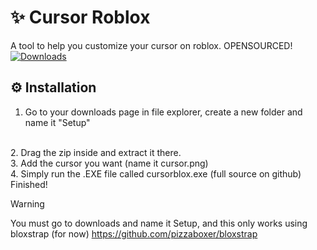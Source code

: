 # ✨ Cursor Roblox
A tool to help you customize your cursor on roblox. OPENSOURCED!
<br>
[![Downloads](https://img.shields.io/github/downloads/obiged2231095/cursor-roblox/latest/total?color=981bfe)](https://placeholder.png)
## __⚙__ Installation
1. Go to your downloads page in file explorer, create a new folder and name it "Setup"
<br>
2. Drag the zip inside and extract it there.
<br>
3. Add the cursor you want (name it cursor.png) <https://osuskinner.com/interface/cursor>
<br>
4. Simply run the .EXE file called cursorblox.exe (full source on github)
<br>
Finished!

> [!WARNING]
> You must go to downloads and name it Setup, and this only works using bloxstrap (for now) <https://github.com/pizzaboxer/bloxstrap>
